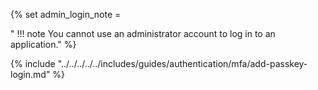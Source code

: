 {% set admin_login_note =

"    !!! note
        You cannot use an administrator account to log in to an application." 
%}

{% include "../../../../../includes/guides/authentication/mfa/add-passkey-login.md" %}